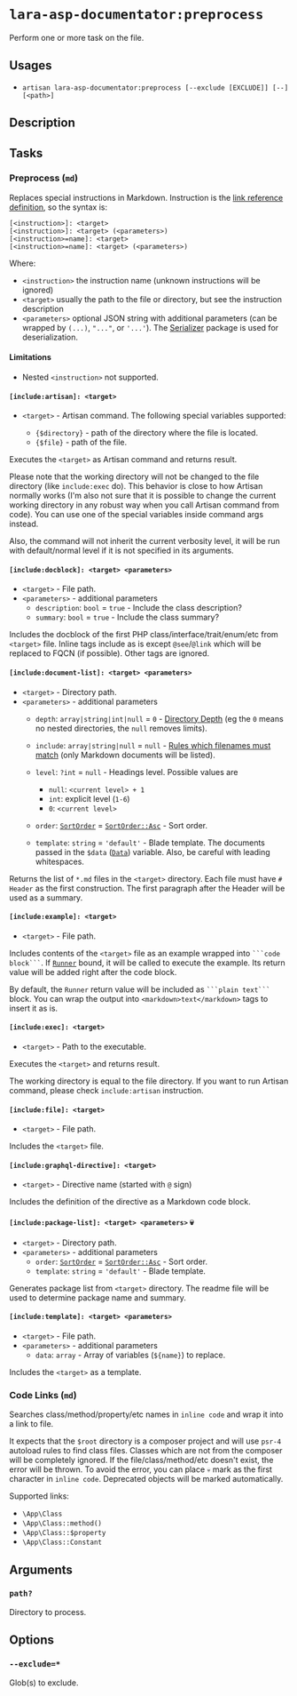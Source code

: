 <!-- Generated automatically. Do not edit. -->

# `lara-asp-documentator:preprocess`

Perform one or more task on the file.

## Usages

* `artisan lara-asp-documentator:preprocess [--exclude [EXCLUDE]] [--] [<path>]`

## Description

## Tasks

### Preprocess (`md`)

Replaces special instructions in Markdown. Instruction is the [link
reference definition](https://github.github.com/gfm/#link-reference-definitions),
so the syntax is:

```plain
[<instruction>]: <target>
[<instruction>]: <target> (<parameters>)
[<instruction>=name]: <target>
[<instruction>=name]: <target> (<parameters>)
```

Where:

* `<instruction>` the instruction name (unknown instructions will be ignored)
* `<target>` usually the path to the file or directory, but see the instruction description
* `<parameters>` optional JSON string with additional parameters (can be
   wrapped by `(...)`, `"..."`, or `'...'`). The [Serializer](../../../serializer/README.md)
   package is used for deserialization.

#### Limitations

* Nested `<instruction>` not supported.

#### `[include:artisan]: <target>`

* `<target>` - Artisan command. The following special variables supported:

  * `{$directory}` - path of the directory where the file is located.
  * `{$file}` - path of the file.

Executes the `<target>` as Artisan command and returns result.

Please note that the working directory will not be changed to the file
directory (like `include:exec` do). This behavior is close to how Artisan
normally works (I'm also not sure that it is possible to change the current
working directory in any robust way when you call Artisan command from code).
You can use one of the special variables inside command args instead.

Also, the command will not inherit the current verbosity level, it will be
run with default/normal level if it is not specified in its arguments.

#### `[include:docblock]: <target> <parameters>`

* `<target>` - File path.
* `<parameters>` - additional parameters
  * `description`: `bool` = `true` - Include the class description?
  * `summary`: `bool` = `true` - Include the class summary?

Includes the docblock of the first PHP class/interface/trait/enum/etc
from `<target>` file. Inline tags include as is except `@see`/`@link`
which will be replaced to FQCN (if possible). Other tags are ignored.

#### `[include:document-list]: <target> <parameters>`

* `<target>` - Directory path.
* `<parameters>` - additional parameters
  * `depth`: `array|string|int|null` = `0` - [Directory Depth](https://symfony.com/doc/current/components/finder.html#directory-depth)
    (eg the `0` means no nested directories, the `null` removes limits).
  * `include`: `array|string|null` = `null` - [Rules which filenames must match](https://symfony.com/doc/current/components/finder.html#path)
    (only Markdown documents will be listed).
  * `level`: `?int` = `null` - Headings level. Possible values are

    * `null`: `<current level> + 1`
    * `int`: explicit level (`1-6`)
    * `0`: `<current level>`
  * `order`: [`SortOrder`][code-links/7e5c66e8748c6ff8] = [`SortOrder::Asc`][code-links/08e0648f66e2d1a5] - Sort order.
  * `template`: `string` = `'default'` - Blade template. The documents passed in the `$data` ([`Data`][code-links/84d51020d324cc16])
    variable. Also, be careful with leading whitespaces.

Returns the list of `*.md` files in the `<target>` directory. Each file
must have `# Header` as the first construction. The first paragraph
after the Header will be used as a summary.

#### `[include:example]: <target>`

* `<target>` - File path.

Includes contents of the `<target>` file as an example wrapped into
` ```code block``` `. If [`Runner`][code-links/f9077a28b352f84b] bound, it will be called to execute
the example. Its return value will be added right after the code block.

By default, the `Runner` return value will be included as ` ```plain text``` `
block. You can wrap the output into `<markdown>text</markdown>` tags to
insert it as is.

#### `[include:exec]: <target>`

* `<target>` - Path to the executable.

Executes the `<target>` and returns result.

The working directory is equal to the file directory. If you want to run
Artisan command, please check `include:artisan` instruction.

#### `[include:file]: <target>`

* `<target>` - File path.

Includes the `<target>` file.

#### `[include:graphql-directive]: <target>`

* `<target>` - Directive name (started with `@` sign)

Includes the definition of the directive as a Markdown code block.

#### `[include:package-list]: <target> <parameters>` 💀

* `<target>` - Directory path.
* `<parameters>` - additional parameters
  * `order`: [`SortOrder`][code-links/7e5c66e8748c6ff8] = [`SortOrder::Asc`][code-links/08e0648f66e2d1a5] - Sort order.
  * `template`: `string` = `'default'` - Blade template.

Generates package list from `<target>` directory. The readme file will be
used to determine package name and summary.

#### `[include:template]: <target> <parameters>`

* `<target>` - File path.
* `<parameters>` - additional parameters
  * `data`: `array` - Array of variables (`${name}`) to replace.

Includes the `<target>` as a template.

### Code Links (`md`)

Searches class/method/property/etc names in `inline code` and wrap it into a
link to file.

It expects that the `$root` directory is a composer project and will use
`psr-4` autoload rules to find class files. Classes which are not from the
composer will be completely ignored. If the file/class/method/etc doesn't
exist, the error will be thrown. To avoid the error, you can place `💀` mark
as the first character in `inline code`. Deprecated objects will be marked
automatically.

Supported links:

* `\App\Class`
* `\App\Class::method()`
* `\App\Class::$property`
* `\App\Class::Constant`

## Arguments

### `path?`

Directory to process.

## Options

### `--exclude=*`

Glob(s) to exclude.

[//]: # (start: code-links)
[//]: # (warning: Generated automatically. Do not edit.)

[code-links/84d51020d324cc16]: ../../src/Processor/Tasks/Preprocess/Instructions/IncludeDocumentList/Template/Data.php
    "\LastDragon_ru\LaraASP\Documentator\Processor\Tasks\Preprocess\Instructions\IncludeDocumentList\Template\Data"

[code-links/f9077a28b352f84b]: ../../src/Processor/Tasks/Preprocess/Instructions/IncludeExample/Contracts/Runner.php
    "\LastDragon_ru\LaraASP\Documentator\Processor\Tasks\Preprocess\Instructions\IncludeExample\Contracts\Runner"

[code-links/7e5c66e8748c6ff8]: ../../src/Utils/SortOrder.php
    "\LastDragon_ru\LaraASP\Documentator\Utils\SortOrder"

[code-links/08e0648f66e2d1a5]: ../../src/Utils/SortOrder.php#L6
    "\LastDragon_ru\LaraASP\Documentator\Utils\SortOrder::Asc"

[//]: # (end: code-links)
